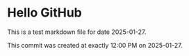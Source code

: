 # Hello GitHub
This is a test markdown file for date 2025-01-27.

This commit was created at exactly 12:00 PM on 2025-01-27.

